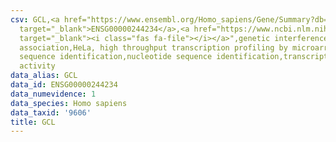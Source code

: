 ```yaml
---
csv: GCL,<a href="https://www.ensembl.org/Homo_sapiens/Gene/Summary?db=core;g=ENSG00000244234"
  target="_blank">ENSG00000244234</a>,<a href="https://www.ncbi.nlm.nih.gov/pubmed/17216044"
  target="_blank"><i class="fas fa-file"></i></a>",genetic interference,functional
  association,HeLa, high throughput transcription profiling by microarray,nucleotide
  sequence identification,nucleotide sequence identification,transcriptional regulation,down-regulates
  activity
data_alias: GCL
data_id: ENSG00000244234
data_numevidence: 1
data_species: Homo sapiens
data_taxid: '9606'
title: GCL
---
```

